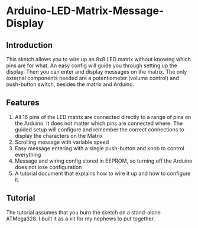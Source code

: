 # Arduino-LED-Matrix-Message-Display
## Introduction ##
This sketch allows you to wire up an 8x8 LED matrix without knowing which pins are for what.  An easy config will guide you through setting up the display.  Then you can enter and display messages on the matrix.  The only external components needed are a potentiometer (volume control) and push-button switch, besides the matrix and Arduino.

## Features ##
1. All 16 pins of the LED matrix are connected directly to a range of pins on the Arduino.  It does not matter which pins are connected where.  The guided setup will configure and remember the correct connections to display the characters on the Matrix
2. Scrolling message with variable speed
3. Easy message entering with a single push-button and knob to control everything
4. Message and wiring config stored in EEPROM, so turning off the Arduino does not lose configuration
5. A tutorial document that explains how to wire it up and how to configure it.

## Tutorial ##
The tutorial assumes that you burn the sketch on a stand-alone ATMega328.  I built it as a kit for my nephews to put together.
